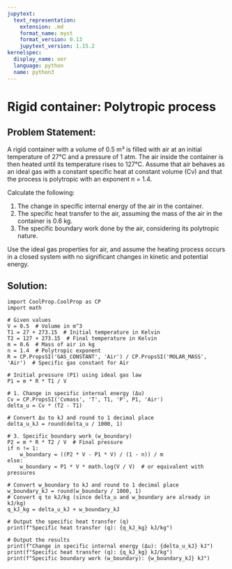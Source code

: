 ```yaml
---
jupytext:
  text_representation:
    extension: .md
    format_name: myst
    format_version: 0.13
    jupytext_version: 1.15.2
kernelspec:
  display_name: oer
  language: python
  name: python3
---
```

# Rigid container: Polytropic process

## Problem Statement:
A rigid container with a volume of 0.5 m³ is filled with air at an initial temperature of 27°C and a pressure of 1 atm. 
The air inside the container is then heated until its temperature rises to 127°C. 
Assume that air behaves as an ideal gas with a constant specific heat at constant volume (Cv) 
and that the process is polytropic with an exponent n = 1.4. 

Calculate the following:
1. The change in specific internal energy of the air in the container.
2. The specific heat transfer to the air, assuming the mass of the air in the container is 0.6 kg.
3. The specific boundary work done by the air, considering its polytropic nature.

Use the ideal gas properties for air, and assume the heating process occurs in a closed system 
with no significant changes in kinetic and potential energy.
## Solution:
```{code-cell} ipython3
import CoolProp.CoolProp as CP
import math

# Given values
V = 0.5  # Volume in m^3
T1 = 27 + 273.15  # Initial temperature in Kelvin
T2 = 127 + 273.15  # Final temperature in Kelvin
m = 0.6  # Mass of air in kg
n = 1.4  # Polytropic exponent
R = CP.PropsSI('GAS_CONSTANT', 'Air') / CP.PropsSI('MOLAR_MASS', 'Air')  # Specific gas constant for Air

# Initial pressure (P1) using ideal gas law
P1 = m * R * T1 / V

# 1. Change in specific internal energy (Δu)
Cv = CP.PropsSI('Cvmass', 'T', T1, 'P', P1, 'Air')
delta_u = Cv * (T2 - T1)

# Convert Δu to kJ and round to 1 decimal place
delta_u_kJ = round(delta_u / 1000, 1)

# 3. Specific boundary work (w_boundary)
P2 = m * R * T2 / V  # Final pressure
if n != 1:
    w_boundary = ((P2 * V - P1 * V) / (1 - n)) / m
else:
    w_boundary = P1 * V * math.log(V / V)  # or equivalent with pressures

# Convert w_boundary to kJ and round to 1 decimal place
w_boundary_kJ = round(w_boundary / 1000, 1)
# Convert q to kJ/kg (since delta_u and w_boundary are already in kJ/kg)
q_kJ_kg = delta_u_kJ + w_boundary_kJ

# Output the specific heat transfer (q)
print(f"Specific heat transfer (q): {q_kJ_kg} kJ/kg")

# Output the results
print(f"Change in specific internal energy (Δu): {delta_u_kJ} kJ")
print(f"Specific heat transfer (q): {q_kJ_kg} kJ/kg")
print(f"Specific boundary work (w_boundary): {w_boundary_kJ} kJ")
```
